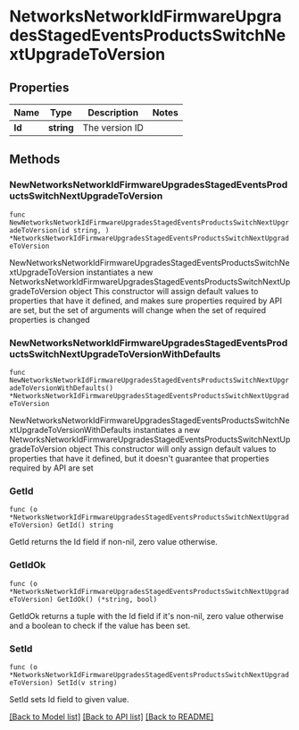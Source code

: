 # NetworksNetworkIdFirmwareUpgradesStagedEventsProductsSwitchNextUpgradeToVersion

## Properties

Name | Type | Description | Notes
------------ | ------------- | ------------- | -------------
**Id** | **string** | The version ID | 

## Methods

### NewNetworksNetworkIdFirmwareUpgradesStagedEventsProductsSwitchNextUpgradeToVersion

`func NewNetworksNetworkIdFirmwareUpgradesStagedEventsProductsSwitchNextUpgradeToVersion(id string, ) *NetworksNetworkIdFirmwareUpgradesStagedEventsProductsSwitchNextUpgradeToVersion`

NewNetworksNetworkIdFirmwareUpgradesStagedEventsProductsSwitchNextUpgradeToVersion instantiates a new NetworksNetworkIdFirmwareUpgradesStagedEventsProductsSwitchNextUpgradeToVersion object
This constructor will assign default values to properties that have it defined,
and makes sure properties required by API are set, but the set of arguments
will change when the set of required properties is changed

### NewNetworksNetworkIdFirmwareUpgradesStagedEventsProductsSwitchNextUpgradeToVersionWithDefaults

`func NewNetworksNetworkIdFirmwareUpgradesStagedEventsProductsSwitchNextUpgradeToVersionWithDefaults() *NetworksNetworkIdFirmwareUpgradesStagedEventsProductsSwitchNextUpgradeToVersion`

NewNetworksNetworkIdFirmwareUpgradesStagedEventsProductsSwitchNextUpgradeToVersionWithDefaults instantiates a new NetworksNetworkIdFirmwareUpgradesStagedEventsProductsSwitchNextUpgradeToVersion object
This constructor will only assign default values to properties that have it defined,
but it doesn't guarantee that properties required by API are set

### GetId

`func (o *NetworksNetworkIdFirmwareUpgradesStagedEventsProductsSwitchNextUpgradeToVersion) GetId() string`

GetId returns the Id field if non-nil, zero value otherwise.

### GetIdOk

`func (o *NetworksNetworkIdFirmwareUpgradesStagedEventsProductsSwitchNextUpgradeToVersion) GetIdOk() (*string, bool)`

GetIdOk returns a tuple with the Id field if it's non-nil, zero value otherwise
and a boolean to check if the value has been set.

### SetId

`func (o *NetworksNetworkIdFirmwareUpgradesStagedEventsProductsSwitchNextUpgradeToVersion) SetId(v string)`

SetId sets Id field to given value.



[[Back to Model list]](../README.md#documentation-for-models) [[Back to API list]](../README.md#documentation-for-api-endpoints) [[Back to README]](../README.md)


